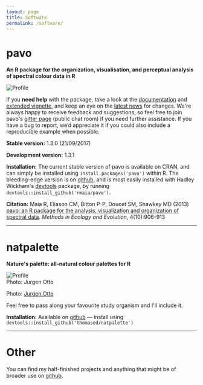 ```yaml
---
layout: page
title: Software
permalink: /software/
---
```

# pavo  

**An R package for the organization, visualisation, and perceptual analysis of spectral colour data in R**

<img src="{{ site.baseurl }}/assets/blog/jndplot.png" title="Profile" class="profile">  

If you **need help** with the package, take a look at the [documentation](http://rafaelmaia.net/pavo/reference/index.html) and [extended vignette](http://rafaelmaia.net/pavo/articles/pavo.html), and keep an eye on the [latest news](http://rafaelmaia.net/pavo/news/index.html) for changes. We're always happy to receive feedback and suggestions, so feel free to join pavo's [gitter page](https://gitter.im/r-pavo/help) (public chat room) if you need further assistance. If you have a bug to report, we’d appreciate it if you could also include a reproducible example when possible.

**Stable version:** 1.3.0 (21/09/2017)

**Development version:** 1.3.1

**Installation:** The current stable version of pavo is available on CRAN, and can simply be installed using ```install.packages('pavo')``` within R. The bleeding-edge version is on [github](https://github.com/rmaia/pavo), and is most easily installed with Hadley Wickham's [devtools](https://github.com/hadley/devtools) package, by running ```devtools::install_github('rmaia/pavo')```.  

**Citation:** Maia R, Eliason CM, Bitton P-P, Doucet SM, Shawkey MD (2013) [pavo: an R package for the analysis, visualization and organization of spectral data](http://dx.doi.org/10.1111/2041-210X.12069). _Methods in Ecology and Evolution_, 4(10):906-913

----------

# natpalette

**Nature's palette: all-natural colour palettes for R**

<img src="{{ site.baseurl }}/assets/blog/maratus.png" title="Profile" class="profile">  
<figcaption>Photo: Jurgen Otto</figcaption>

Photo: [Jurgen Otto](https://www.flickr.com/photos/59431731@N05/)

Feel free to pass along your favourite study organism and I'll include it. 

**Installation:** Available on [github](https://github.com/thomased/natpalette) — install using ```devtools::install_github('thomased/natpalette')```

----------

# Other

You can find my half-finished projects and anything that might be of broader use on [github](https://github.com/thomased).
